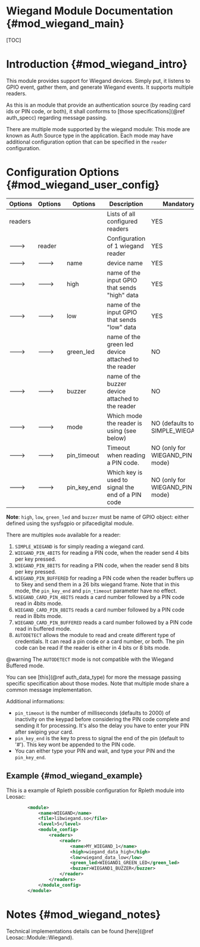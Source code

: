 Wiegand Module Documentation {#mod_wiegand_main}
================================================

[TOC]

Introduction {#mod_wiegand_intro}
=================================

This module provides support for Wiegand devices. Simply put, it listens to GPIO event,
gather them, and generate Wiegand events. It supports multiple readers.

As this is an module that provide an authentication source (by reading card ids or PIN code, or both), it shall
conforms to [those specifications](@ref auth_specc) regarding message passing.

There are multiple mode supported by the wiegand module: This mode are known as Auth Source type 
in the application. Each mode may have additional configuration option that can be specified 
in the `reader` configuration.

Configuration Options {#mod_wiegand_user_config}
================================================

Options    | Options  | Options     | Description                                            | Mandatory
-----------|----------|-------------|--------------------------------------------------------|-----------
readers    |          |             | Lists of all configured readers                        | YES
--->       | reader   |             | Configuration of 1 wiegand reader                      | YES
--->       | --->     | name        | device name                                            | YES
--->       | --->     | high        | name of the input GPIO that sends "high" data          | YES
--->       | --->     | low         | name of the input GPIO that sends "low" data           | YES
--->       | --->     | green_led   | name of the green led device attached to the reader    | NO
--->       | --->     | buzzer      | name of the buzzer device attached to the reader       | NO
--->       | --->     | mode        | Which mode the reader is using (see below)             | NO (defaults to SIMPLE_WIEGAND)
--->       | --->     | pin_timeout | Timeout when reading a PIN code.                       | NO (only for WIEGAND_PIN mode)
--->       | --->     | pin_key_end | Which key is used to signal the end of a PIN code      | NO (only for WIEGAND_PIN mode)

**Note**: `high`, `low`, `green_led` and `buzzer` must be name of GPIO object: either defined using
the sysfsgpio or pifacedigital module.

There are multiples `mode` available for a reader:
1. `SIMPLE_WIEGAND` is for simply reading a wiegand card.
2. `WIEGAND_PIN_4BITS` for reading a PIN code, when the reader send 4 bits per key pressed.
3. `WIEGAND_PIN_8BITS` for reading a PIN code, when the reader send 8 bits per key pressed.
4. `WIEGAND_PIN_BUFFERED` for reading a PIN code when the reader buffers up to 5key and send them in a 26 bits wiegand frame.
  Note that in this mode, the `pin_key_end` and `pin_timeout` parameter have no effect.
5. `WIEGAND_CARD_PIN_4BITS` reads a card number followed by a PIN code read in 4bits mode.
6. `WIEGAND_CARD_PIN_8BITS` reads a card number followed by a PIN code read in 8bits mode.
7. `WIEGAND_CARD_PIN_BUFFERED` reads a card number followed by a PIN code read in buffered mode.
8. `AUTODETECT` allows the module to read and create different type of credentials. It can read a pin code or a card number, or both.
The pin code can be read if the reader is either in 4 bits or 8 bits mode.

@warning The `AUTODETECT` mode is not compatible with the Wiegand Buffered mode.

You can see [this](@ref auth_data_type) for more the message passing specific specification
about those modes. Note that multiple mode share a common message implementation.

Additional informations:
+ `pin_timeout` is the number of milliseconds (defaults to 2000) of inactivity on the keypad before
considering the PIN code complete and sending it for processing. It's also the delay you have to enter your PIN after
swiping your card.
+ `pin_key_end` is the key to press to signal the end of the pin (default to '#'). This key wont be appended to the PIN code.
+ You can either type your PIN and wait, and type your PIN and the `pin_key_end`.


Example {#mod_wiegand_example}
------------------------------

This is a example of Rpleth possible configuration for Rpleth module into Leosac:

~~~~~~~~~~~~~~~~~~~~~~~~~~~~~~~~~~~~~~~~~~~~~~~~~~~.xml
        <module>
            <name>WIEGAND</name>
            <file>libwiegand.so</file>
            <level>5</level>
            <module_config>
                <readers>
                    <reader>
                        <name>MY_WIEGAND_1</name>
                        <high>wiegand_data_high</high>
                        <low>wiegand_data_low</low>
                        <green_led>WIEGAND1_GREEN_LED</green_led>
                        <buzzer>WIEGAND1_BUZZER</buzzer>
                    </reader>
                </readers>
            </module_config>
        </module>
~~~~~~~~~~~~~~~~~~~~~~~~~~~~~~~~~~~~~~~~~~~~~~~~~~~
            
Notes {#mod_wiegand_notes}
==========================

Technical implementations details can be found [here](@ref Leosac::Module::Wiegand).
